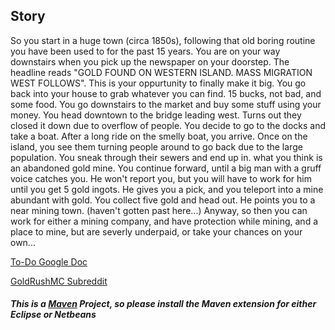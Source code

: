 <H2>Story</H2>
<p>
So you start in a huge town (circa 1850s), following that old boring routine you have been used to for the past 15 years. You are on your way downstairs when you pick up the newspaper on your doorstep. The headline reads "GOLD FOUND ON WESTERN ISLAND. MASS MIGRATION WEST FOLLOWS". This is your oppurtunity to finally make it big. You go back into your house to grab whatever you can find. 15 bucks, not bad, and some food. You go downstairs to the market and buy some stuff using your money. You head downtown to the bridge leading west. Turns out they closed it down due to overflow of people. You decide to go to the docks and take a boat. After a long ride on the smelly boat, you arrive.
Once on the island, you see them turning people around to go back due to the large population. You sneak through their sewers and end up in. what you think is an abandoned gold mine. You continue forward, until a big man with a gruff voice catches you. He won't report you, but you will have to work for him until you get 5 gold ingots. He gives you a pick, and you teleport into a mine abundant with gold. You collect five gold and head out. He points you to a near mining town. (haven't gotten past here...)
Anyway, so then you can work for either a mining company, and have protection while mining, and a place to mine, but are severly underpaid, or take your chances on your own...
</p>
<p><a href="https://docs.google.com/document/d/1MVP3Zel1zg40dPwl239qKoGhlqMHUhizlcb7QXpu-wU/edit">To-Do Google Doc</a></p>
<p><a href="http://www.reddit.com/r/goldrushmc">GoldRushMC Subreddit</a>
<p><H4><i>This is a <a href="http://maven.apache.org/">Maven</a> Project, so please install the Maven extension for either Eclipse or Netbeans</i></H4></p>
